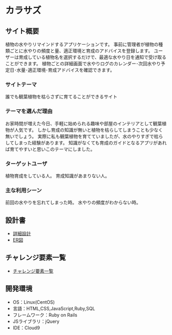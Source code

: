 # カラサズ

## サイト概要
植物の水やりリマインドするアプリケーションです。
事前に管理者が植物の種類ごとに水やりの頻度と量、適正環境と育成のアドバイスを登録します。
ユーザーは育成している植物名を選択するだけで、最適な水やり日を通知で受け取ることができます。
植物ごとの詳細画面で水やりログのカレンダー･次回水やり予定日･水量･適正環境･育成アドバイスを確認できます。

### サイトテーマ
誰でも観葉植物を枯らさずに育てることができるサイト

### テーマを選んだ理由
お家時間が増えた今日、手軽に始められる趣味や部屋のインテリアとして観葉植物が人気です。
しかし育成の知識が無いと植物を枯らしてしまうことも少なく無いでしょう。
実際に私も観葉植物を育てていましたが、水のやりすぎで枯らしてしまった経験があります。
知識がなくても育成のガイドとなるアプリがあれば育てやすいと思いこのテーマにしました。


### ターゲットユーザ
植物育成をしている人。
育成知識があまりない人。

### 主な利用シーン
前回の水やりを忘れてしまった時。
水やりの頻度がわからない時。

## 設計書
- [詳細設計](https://docs.google.com/spreadsheets/d/1KBigbYiPJtwnupR-Zx6_Gs251O5JYQPz/edit?usp=sharing&ouid=100102316075901725576&rtpof=true&sd=true)
- [ER図](https://drive.google.com/file/d/1-59sJlU8JykLQGQb-cVixynOOkJE_xWb/view?usp=sharing)

## チャレンジ要素一覧
- [チャレンジ要素一覧](https://docs.google.com/spreadsheets/d/1kCRW2OeS7ySQegIg09vb770Mjza98gOG9-BiSi5G6H0/edit#gid=0)

## 開発環境
- OS：Linux(CentOS)
- 言語：HTML,CSS,JavaScript,Ruby,SQL
- フレームワーク：Ruby on Rails
- JSライブラリ：jQuery
- IDE：Cloud9